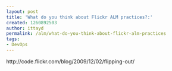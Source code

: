 ```yaml
---
layout: post
title: 'What do you think about Flickr ALM practices?:'
created: 1260892503
author: ittayd
permalink: /alm/what-do-you-think-about-flickr-alm-practices
tags:
- DevOps
---
```

<p>http://code.flickr.com/blog/2009/12/02/flipping-out/</p>

